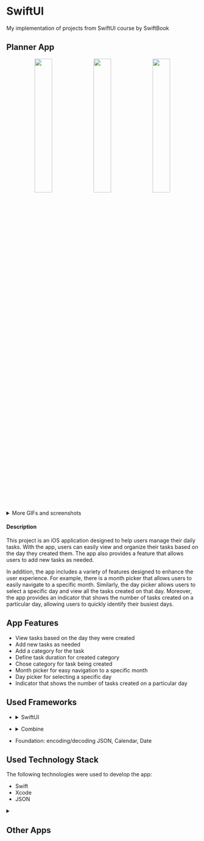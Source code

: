 # SwiftUI

My implementation of projects from SwiftUI course by SwiftBook 


## Planner App

<p align=center>
  <img width=30% src="https://user-images.githubusercontent.com/80542175/211563749-33fedf83-abc5-4592-ba7a-f3f74f460e27.png">
  <img width=30% src="https://user-images.githubusercontent.com/80542175/211563769-73c22d55-6059-4c9b-b061-add5587d93ff.png">
  <img width=30% src="https://user-images.githubusercontent.com/80542175/211563783-5b546ef6-6fb5-41a7-961d-d6bd8d83dbcb.png">
</p>

<details><summary>More GIFs and screenshots</summary>
  <p align=center>
    <img width=30% src="https://user-images.githubusercontent.com/80542175/211562097-0928d841-0037-4625-b103-bb6a53870bd4.gif">
    <img width=30% src="https://user-images.githubusercontent.com/80542175/211563781-f9e4638c-40e1-496a-9d79-3ddcc3dd53ba.png">
    <img width=30% src="https://user-images.githubusercontent.com/80542175/211563793-ccb83013-0dd7-4353-af0e-22feb819b45b.png">
  </p>
</details>

#### Description

This project is an iOS application designed to help users manage their daily tasks. With the app, users can easily view and organize their tasks based on the day they created them. The app also provides a feature that allows users to add new tasks as needed.

In addition, the app includes a variety of features designed to enhance the user experience. For example, there is a month picker that allows users to easily navigate to a specific month. Similarly, the day picker allows users to select a specific day and view all the tasks created on that day. Moreover, the app provides an indicator that shows the number of tasks created on a particular day, allowing users to quickly identify their busiest days.

## App Features

- View tasks based on the day they were created
- Add new tasks as needed
- Add a category for the task
- Define task duration for created category
- Chose category for task being created
- Month picker for easy navigation to a specific month
- Day picker for selecting a specific day
- Indicator that shows the number of tasks created on a particular day

## Used Frameworks

- <details><summary>SwiftUI</summary>

    | Used UI Elements | Additionally |
    --- | ---
    | `NavigationStack` | `@State`
    | `NavigationLink` | `@Binding`
    | `GeometryReader` | `@EnvironmentObject`
    | `Text` | `@ViewBuilder`
    | `Image` | `@ToolbarContentBuilder`
    | `Button` | 
    | `TextField` | 
    | `Form` | 
    | `List` | 
    | `ForEach` | 
    | `TabView` | 
    | `ScrollView` |
    | `LazyVGrid` | 
    | `ToolbarItem` | 
    
</details>

- <details><summary>Combine</summary>

    ||
    | --- |
    | `ObservableObject` |
    | `@Published` |
    
  </details>
  
- Foundation: encoding/decoding JSON, Calendar, Date
  
## Used Technology Stack

The following technologies were used to develop the app:

- Swift
- Xcode
- JSON

<details><summary><h2>Other Apps</h2></summary>
  <p align=center>
    <img width=23% src="https://user-images.githubusercontent.com/80542175/211562170-9601506c-2572-4cc7-b646-12da9eb92b49.gif"/>
    <img width=23% src="https://user-images.githubusercontent.com/80542175/211562119-6c8f0ac3-11fc-41c2-8052-d6ac73bbfc24.gif"/>
    <img width=23% src="https://user-images.githubusercontent.com/80542175/211562160-fe2c814b-ab6c-4cbd-aa89-eb96db6066e1.gif"/>
    <img width=23% src="https://user-images.githubusercontent.com/80542175/211562163-7e1a694b-cbd6-4741-bf0a-4cb75f26b0ca.gif"/>
  </p>
  <p align=center>
    <img width=23% src="https://user-images.githubusercontent.com/80542175/211562137-de8b3370-0f60-4b37-b92b-7abac848c4e2.gif">
    <img width=23% src="https://user-images.githubusercontent.com/80542175/211562064-b85d29ea-1561-4083-a397-49f225041ff2.gif">
    <img width=46% src="https://user-images.githubusercontent.com/80542175/211564348-4c007003-a87b-4dd7-ae99-e2f8d28618d3.gif">
  </p>
</details>
